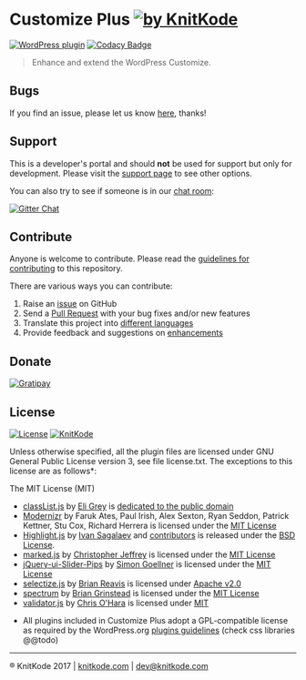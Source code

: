 # Customize Plus [![by KnitKode](https://img.shields.io/badge/by-KnitKode-lightgrey.svg?style=social)]()

[![WordPress plugin](https://img.shields.io/wordpress/plugin/v/customize-plus.svg)]()
[![Codacy Badge](https://api.codacy.com/project/badge/Grade/facc393563dd4ef49ff3b2dea2bd2f7c)](https://www.codacy.com/app/knitkode/customize-plus?utm_source=github.com&amp;utm_medium=referral&amp;utm_content=knitkode/customize-plus&amp;utm_campaign=Badge_Grade)

> Enhance and extend the WordPress Customize.


Bugs
---------------
If you find an issue, please let us know [here](https://github.com/knitkode/customize-plus/issues?state=open), thanks!


Support
---------------
This is a developer's portal and should **not** be used for support but only for development. Please visit the [support page](https://knitkode.com/support) to see other options.

You can also try to see if someone is in our [chat room](https://gitter.im/knitkode/customize-plus):

[![Gitter Chat](http://img.shields.io/badge/GITTER-JOIN%20CHAT-1DCE73.svg)](https://gitter.im/knitkode/customize-plus)


Contribute
---------------
Anyone is welcome to contribute. Please read the [guidelines for contributing](https://github.com/knitkode/customize-plus/blob/master/CONTRIBUTING.md) to this repository.

There are various ways you can contribute:

1. Raise an [issue](https://github.com/knitkode/customize-plus/issues) on GitHub
2. Send a [Pull Request](https://help.github.com/articles/creating-a-pull-request/) with your bug fixes and/or new features
3. Translate this project into [different languages](https://www.transifex.com/projects/p/customize-plus/)
4. Provide feedback and suggestions on [enhancements](https://github.com/knitkode/customize-plus/issues?direction=desc&labels=Enhancement&page=1&sort=created&state=open)


Donate
---------------
[![Gratipay](https://img.shields.io/gratipay/knitkode/shields.svg)](https://gratipay.com/knitkode)


License
---------------
 [![License](https://img.shields.io/badge/license-GPL--3.0%2B-blue.svg)](https://github.com/knitkode/customize-plus/blob/master/license.txt) [![KnitKode](https://img.shields.io/badge/%C2%A9KnitKode-2017-blue.svg)](https://knitkode.com)

Unless otherwise specified, all the plugin files are licensed under GNU General Public License version 3, see file license.txt. The exceptions to this license are as follows*:

The MIT License (MIT)

- [classList.js](https://github.com/eligrey/classList.js/) by [Eli Grey](https://eligrey.com/) is [dedicated to the public domain](https://github.com/eligrey/classList.js/blob/master/LICENSE.md)
- [Modernizr](https://github.com/Modernizr/Modernizr/) by Faruk Ates, Paul Irish, Alex Sexton, Ryan Seddon, Patrick Kettner, Stu Cox, Richard Herrera is licensed under the [MIT License](https://opensource.org/licenses/MIT)
- [Highlight.js](https://github.com/isagalaev/highlight.js/) by [Ivan Sagalaev](mailto:maniac@softwaremaniacs.org) and [contributors](https://github.com/isagalaev/highlight.js/blob/master/AUTHORS.en.txt) is released under the [BSD License](https://github.com/isagalaev/highlight.js/blob/master/LICENSE).
- [marked.js](https://github.com/chjj/marked) by [Christopher Jeffrey](https://github.com/chjj/) is licensed under the [MIT License](https://github.com/chjj/marked/blob/master/LICENSE)
- [jQuery-ui-Slider-Pips](https://github.com/simeydotme/jQuery-ui-Slider-Pips) by [Simon Goellner](http://simey.me) is licensed under the [MIT License](http://opensource.org/licenses/MIT)
- [selectize.js](https://github.com/selectize/selectize.js/) by [Brian Reavis](http://thirdroute.com/) is licensed under [Apache v2.0](https://github.com/selectize/selectize.js/blob/master/LICENSE)
- [spectrum](https://github.com/bgrins/spectrum/) by [Brian Grinstead](http://briangrinstead.com) is licensed under the [MIT License](https://github.com/bgrins/spectrum/blob/master/LICENSE)
- [validator.js](https://github.com/chriso/validator.js) by [Chris O'Hara](https://github.com/chriso) is licensed under [MIT](https://github.com/chriso/validator.js/blob/master/LICENSE)

* All plugins included in Customize Plus adopt a GPL-compatible license as required by the WordPress.org [plugins guidelines](https://developer.wordpress.org/plugins/wordpress-org/detailed-plugin-guidelines/#the-guidelines) (check css libraries @@todo)


---------------
:registered: KnitKode 2017 | [knitkode.com](https://knitkode.com) | dev@knitkode.com
